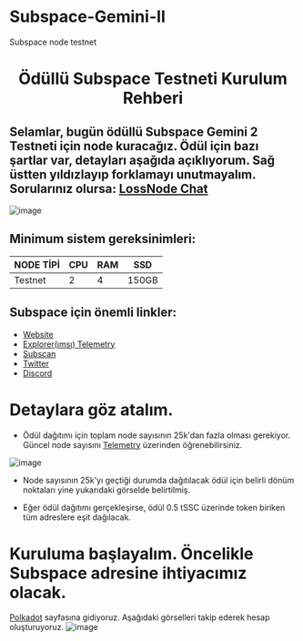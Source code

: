 # Subspace-Gemini-II
Subspace node testnet

<h1 align="center">Ödüllü Subspace Testneti Kurulum Rehberi

## Selamlar, bugün ödüllü Subspace Gemini 2 Testneti için node kuracağız. Ödül için bazı şartlar var, detayları aşağıda açıklıyorum. Sağ üstten yıldızlayıp forklamayı unutmayalım. Sorularınız olursa: [LossNode Chat](https://t.me/LossNode)

![image](https://user-images.githubusercontent.com/101462877/191612639-038662d6-472b-401a-b7a3-4ce7ead249be.png)

## Minimum sistem gereksinimleri:
NODE TİPİ | CPU     | RAM      | SSD     |
| ------------- | ------------- | ------------- | -------- |
| Testnet | 2          | 4         | 150GB  |


## Subspace için önemli linkler:
- [Website](https://subspace.network/)
- [Explorer(ımsı) Telemetry](https://telemetry.subspace.network/#list/0x43d10ffd50990380ffe6c9392145431d630ae67e89dbc9c014cac2a417759101)
- [Subscan](https://subspace.subscan.io/)
- [Twitter](https://twitter.com/NetworkSubspace)
- [Discord](https://discord.gg/APGKbgn5nT)

# Detaylara göz atalım.

- Ödül dağıtımı için toplam node sayısının 25k'dan fazla olması gerekiyor. Güncel node sayısını [Telemetry](https://telemetry.subspace.network/#list/0x43d10ffd50990380ffe6c9392145431d630ae67e89dbc9c014cac2a417759101) üzerinden öğrenebilirsiniz.

![image](https://user-images.githubusercontent.com/101462877/191612980-d6027b1a-4d49-4292-91c9-9c78548169ca.png)

- Node sayısının 25k'yı geçtiği durumda dağıtılacak ödül için belirli dönüm noktaları yine yukarıdaki görselde belirtilmiş.

- Eğer ödül dağıtımı gerçekleşirse, ödül 0.5 tSSC üzerinde token biriken tüm adreslere eşit dağılacak.

# Kuruluma başlayalım. Öncelikle Subspace adresine ihtiyacımız olacak.

[Polkadot](https://polkadot.js.org/apps/?rpc=wss%3A%2F%2Feu-1.gemini-2a.subspace.network%2Fws#/accounts) sayfasına gidiyoruz. Aşağıdaki görselleri takip ederek hesap oluşturuyoruz.
![image](https://user-images.githubusercontent.com/101462877/191613967-2481ff35-7f81-4cca-b9b9-e1fed47676d8.png)
